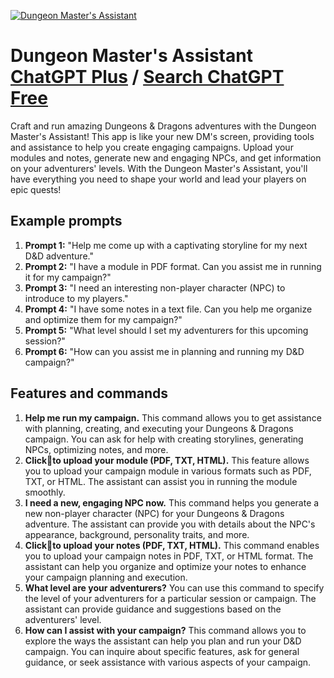 
[![Dungeon Master's Assistant](https://files.oaiusercontent.com/file-02Z2Cv83XjR80f8fbuy1HKyN?se=2123-10-16T12%3A02%3A57Z&sp=r&sv=2021-08-06&sr=b&rscc=max-age%3D31536000%2C%20immutable&rscd=attachment%3B%20filename%3D031582c1-d2d5-49fb-a2ab-0c699f35539b.png&sig=ObJrdATgrNCCnCFTzpcpS4S6pf07%2BITfIVCZyT4bac0%3D)](https://chat.openai.com/g/g-o4bqk98YU-dungeon-master-s-assistant)

# Dungeon Master's Assistant [ChatGPT Plus](https://chat.openai.com/g/g-o4bqk98YU-dungeon-master-s-assistant) / [Search ChatGPT Free](https://gptcall.net/index.html#/?search=Dungeon%20Master's%20Assistant)

Craft and run amazing Dungeons & Dragons adventures with the Dungeon Master's Assistant! This app is like your new DM's screen, providing tools and assistance to help you create engaging campaigns. Upload your modules and notes, generate new and engaging NPCs, and get information on your adventurers' levels. With the Dungeon Master's Assistant, you'll have everything you need to shape your world and lead your players on epic quests!

## Example prompts

1. **Prompt 1:** "Help me come up with a captivating storyline for my next D&D adventure."
2. **Prompt 2:** "I have a module in PDF format. Can you assist me in running it for my campaign?"
3. **Prompt 3:** "I need an interesting non-player character (NPC) to introduce to my players."
4. **Prompt 4:** "I have some notes in a text file. Can you help me organize and optimize them for my campaign?"
5. **Prompt 5:** "What level should I set my adventurers for this upcoming session?"
6. **Prompt 6:** "How can you assist me in planning and running my D&D campaign?"

## Features and commands

1. **Help me run my campaign.** This command allows you to get assistance with planning, creating, and executing your Dungeons & Dragons campaign. You can ask for help with creating storylines, generating NPCs, optimizing notes, and more.
2. **Click📎to upload your module (PDF, TXT, HTML).** This feature allows you to upload your campaign module in various formats such as PDF, TXT, or HTML. The assistant can assist you in running the module smoothly.
3. **I need a new, engaging NPC now.** This command helps you generate a new non-player character (NPC) for your Dungeons & Dragons adventure. The assistant can provide you with details about the NPC's appearance, background, personality traits, and more.
4. **Click📎to upload your notes (PDF, TXT, HTML).** This command enables you to upload your campaign notes in PDF, TXT, or HTML format. The assistant can help you organize and optimize your notes to enhance your campaign planning and execution.
5. **What level are your adventurers?** You can use this command to specify the level of your adventurers for a particular session or campaign. The assistant can provide guidance and suggestions based on the adventurers' level.
6. **How can I assist with your campaign?** This command allows you to explore the ways the assistant can help you plan and run your D&D campaign. You can inquire about specific features, ask for general guidance, or seek assistance with various aspects of your campaign.



